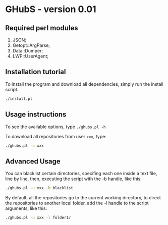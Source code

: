# GHubS - version 0.01

## Required perl modules
1. JSON;
2. Getopt::ArgParse;
3. Data::Dumper;
4. LWP::UserAgent;

## Installation tutorial
To install the program and download all dependencies, simply run the install script.
```bash
./install.pl
```

## Usage instructions
To see the available options, type `./ghubs.pl -h`

To download all repositories from user `xxx`, type:
```bash
./ghubs.pl -u xxx
```

## Advanced Usage
You can blacklist certain directories, specifing each one inside a text file, line by line, then, executing the script with the -b handle, like this:
```bash
./ghubs.pl -u xxx -b blacklist
```

By default, all the repositories go to the current working directory, to direct the repositories to another local folder, add the -l handle to the script arguments, like this:
```bash
./ghubs.pl -u xxx -l folder1/
```
